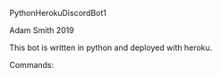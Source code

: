 PythonHerokuDiscordBot1

Adam Smith 2019

This bot is written in python and deployed with heroku.

Commands:
